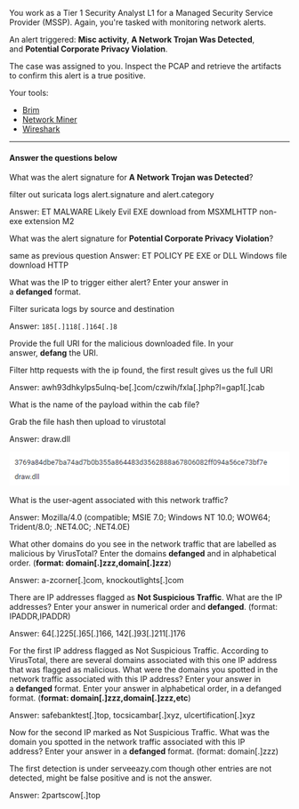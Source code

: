 You work as a Tier 1 Security Analyst L1 for a Managed Security Service Provider (MSSP). Again, you're tasked with monitoring network alerts.

An alert triggered: **Misc activity**, **A Network Trojan Was Detected**, and **Potential Corporate Privacy Violation**. 

The case was assigned to you. Inspect the PCAP and retrieve the artifacts to confirm this alert is a true positive. 

Your tools:

- [Brim](https://tryhackme.com/room/brim)
- [Network Miner](https://tryhackme.com/room/networkminer)
- [Wireshark](https://tryhackme.com/room/wireshark)

---

<!--Deploy the machine attached to this task; it will be visible in the split-screen view once it is ready.

If you don't see a virtual machine load then click the Show Split View button.

![Show Split Screen if needed](https://assets.tryhackme.com/additional/challs/warzone2-split-view.png)  -->

#### Answer the questions below

What was the alert signature for **A Network Trojan was Detected**?

filter out suricata logs
alert.signature and alert.category

Answer: ET MALWARE Likely Evil EXE download from MSXMLHTTP non-exe extension M2

What was the alert signature for **Potential Corporate Privacy Violation**?

same as previous question
Answer: ET POLICY PE EXE or DLL Windows file download HTTP

What was the IP to trigger either alert? Enter your answer in a **defanged** format. 

Filter suricata logs by source and destination

Answer: `185[.]118[.]164[.]8`

Provide the full URI for the malicious downloaded file. In your answer, **defang** the URI. 

Filter http requests with the ip found, the first result gives us the full URI

Answer: awh93dhkylps5ulnq-be[.]com/czwih/fxla[.]php?l=gap1[.]cab

What is the name of the payload within the cab file? 

Grab the file hash then upload to virustotal

Answer: draw.dll

![](../screenshots/Warzone%202/warzone2_screenshot_001.png)

What is the user-agent associated with this network traffic?

Answer: Mozilla/4.0 (compatible; MSIE 7.0; Windows NT 10.0; WOW64; Trident/8.0; .NET4.0C; .NET4.0E)

What other domains do you see in the network traffic that are labelled as malicious by VirusTotal? Enter the domains **defanged** and in alphabetical order. (**format: domain[.]zzz,domain[.]zzz**)

Answer: a-zcorner[.]com, knockoutlights[.]com

There are IP addresses flagged as **Not Suspicious Traffic**. What are the IP addresses? Enter your answer in numerical order and **defanged**. (format: IPADDR,IPADDR)

Answer: 64[.]225[.]65[.]166, 142[.]93[.]211[.]176

For the first IP address flagged as Not Suspicious Traffic. According to VirusTotal, there are several domains associated with this one IP address that was flagged as malicious. What were the domains you spotted in the network traffic associated with this IP address? Enter your answer in a **defanged** format. Enter your answer in alphabetical order, in a defanged format. (**format: domain[.]zzz,domain[.]zzz,etc**)  

Answer: safebanktest[.]top, tocsicambar[.]xyz, ulcertification[.]xyz

Now for the second IP marked as Not Suspicious Traffic. What was the domain you spotted in the network traffic associated with this IP address? Enter your answer in a **defanged** format. (format: domain[.]zzz)  

The first detection is under serveeazy.com though other entries are not detected, might be false positive and is not the answer.

Answer: 2partscow[.]top
